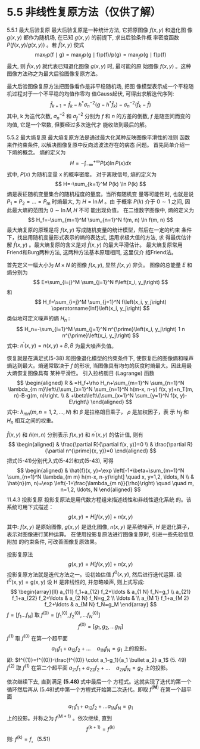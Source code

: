 # 5.5 非线性复原方法（仅供了解）

5.5.1 最大后验复原
最大后验复原是一种统计方法, 它把原图像 $f(x, y)$ 和退化图 像 $g(x, y)$ 都作为随机场, 在已知 $g(x, y)$ 的前提下, 求出后验条件概 率密度函数 $P(f(x, y) / g(x, y))$ 。若 $\hat{f}(x, y)$ 使式
$$
\max _{\mathrm{f}} \mathrm{p}(\mathrm{f} \mid \mathrm{g})=\max _f \mathrm{p}(\mathrm{g} \mid \mathrm{f}) \mathrm{p}(\mathrm{f}) / \mathrm{p}(\mathrm{g})=\max _f \mathrm{p}(\mathrm{g} \mid \mathrm{f}) \mathrm{p}(\mathrm{f})
$$
最大, 则 $\hat{f}(x, y)$ 就代表已知退化图像 $g(x, y)$ 时, 最可能的原 始图像 $f(x, y)$ 。这种图像方法称之为最大后验图像复原方法。

最大后验图像复原方法把图像看作是非平稳随机场, 把图 像模型表示成一个平稳随机过程对于一个不平稳的均值作零均 值Gauss起伏, 可得出求解迭代序列:
$$
\hat{f}_{k+1}=\hat{f}_k-h^* \sigma_n^{-2}\left(g-h^* \hat{f}_k\right)-\sigma_n^{-2}\left(\hat{f}_k-\bar{f}\right)
$$
其中, $\mathrm{k}$ 为迭代次数, $\sigma_n^{-2}$ 和 $\sigma_f^{-2}$ 分别为 $f$ 和 $n$ 的方差的倒数, $f$ 是随空间而变的均值, 它是一个常数, 但要经过多次迭代才 能收敛到最后的解。

5.5.2 最大熵复原
最大熵复原方法是通过最大化某种反映图像平滑性的准则 函数来作约束条件, 以解决图像复原中反向滤波法存在的病态 问题。
首先简单介绍一下熵的概念。
熵的定义为
$$
H=-\int_{-\infty}^{+\infty} P(x) \ln P(x) d x
$$
式中, $P(x)$ 为随机变量 $\mathrm{x}$ 的概率密度。
对于离散信号, 熵的定义为
$$
H=-\sum_{k=1}^M P(k) \ln P(k)
$$
熵是表征随机变量集合的随机程度的量度。当所有随机变 量等可能性时, 也就是说 $P_1=P_2=\ldots=P_{\mathrm{m}}$ 时熵最大, 为 $H=\ln M$ 。由 于概率 $P(k)$ 介于 $0 \sim 1$ 之间, 因此最大熵的范围为 $0 \sim \ln M, H$ 不可 能出现负值。
在二维数字图像中, 熵的定义为
$$
H_f=-\sum_{m=1}^M \sum_{n=1}^N f(m, n) \ln f(m, n)
$$
最大熵复原的原理是将 $f(x, y)$ 写成随机变量的统计模型，然后在一定的约束 条件下，找出用随机变量形式表示的熵的表达式, 运用求极大值的方法, 求 得最优估计解 $\hat{f}(x, y)$ 。最大熵复原的含义是对 $\hat{f}(x, y)$ 的最大平滑估计。 最大熵复原常用Friend和Burg两种方法, 这两种方法基本原理相同, 这里仅介 绍Friend法。

首先定义一幅大小为 $M \times N$ 的图像 $f(x, y)$, 显然 $f(x, y)$ 非负。 图像的总能量 $E$ 和熵分别为
$$
E=\sum_{i=j}^M \sum_{j=1}^N f\left(x_i, y_j\right)
$$
和
$$
H_f=\sum_{i=j}^M \sum_{j=1}^N f\left(x_i, y_j\right) \operatorname{lnf}\left(x_i, y_j\right)
$$
类似地可定义噪声的熵 $H_n$ :
$$
H_n=-\sum_{i=1}^M \sum_{j=1}^N n^{\prime}\left(x_i, y_j\right) 1 n n^{\prime}\left(x_i, y_j\right)
$$
式中: $n^{\prime}(x, y)=n(x, y)+B, B$ 为最大噪声负值。

恢复就是在满足式(5-38) 和图像退化模型的约束条件下, 使恢复后的图像熵和噪声熵达到最大。熵通常取决于 $f$ 的形状, 当图像具有均匀的灰度时熵最大。因此用最大熵恢复图像具有 某种平滑性。
引入拉格朗日 (Lagrange) 函数
$$
\begin{aligned}
R & =H_f+\rho H_n+\sum_{m=1}^N \sum_{n=1}^N \lambda_{m m}\left\{\sum_{x=1}^N \sum_{n=1}^N h(m-x, n-y) f(x, y)+n_T(m, n)-B-g(m, n)\right. \\
& +\beta\left\{\sum_{x=1}^N \sum_{y=1}^N f(x, y)-E\right\}
\end{aligned}
$$
式中: $\lambda_{m n}(m, n=1,2, \ldots, N)$ 和 $\beta$ 是拉格朗日乘子， $\rho$ 是加权因子，表 示 $H_f$ 和 $H_n$ 相互之间的权重。

$\hat{f}(x, y)$ 和 $\hat{n}(m, n)$ 分别表示 $f(x, y)$ 和 $n^{\prime}(x, y)$ 的估计值, 则有
$$
\begin{aligned}
& \frac{\partial R}{\partial f(x, y)}=0 \\
& \frac{\partial R}{\partial n^{\prime}(x, y)}=0
\end{aligned}
$$
把式(5-41)分别代入式(5-42)和式(5-43), 可得
$$
\begin{aligned}
& \hat{f}(x, y)=\exp \left[-1+\beta+\sum_{m=1}^N \sum_{n=1}^N \lambda_{m m} h(m-x, n-y)\right] \quad x, y=1,2, \ldots, N \\
& \hat{n}(m, n)=\exp \left(-1+\frac{\lambda_{m n}}{\rho}\right) \quad \quad m, n=1,2, \ldots, N
\end{aligned}
$$
11.4.3 投影复原
投影复原法是用代数方程组来描述线性和非线性退化系统 的。该系统可用下式描述：
$$
g(x, y)=H[f(x, y)]+n(x, y)
$$
其中: $f(x, y)$ 是原始图像, $g(x, y)$ 是退化图像, $n(x, y)$ 是系统噪声, $H$ 是退化算子，表示对图像进行某种运算。
在使用投影复原法进行图像复原时, 引进一些先验信息附加 的约束条件, 可改善图像复原效果。

投影复原法
$$
g(x, y)=H[f(x, y)]+n(x, y)
$$
投影复原方法就是迭代方法之一。设初始估值 $f^0(x, y)$, 然后进行迭代运算.
设 $\mathrm{f}^0(\mathrm{x}, \mathrm{y})=\mathrm{g}(\mathrm{x}, \mathrm{y})$
设 $\mathrm{H}$ 是非线性的, 并忽略噪声, 则上式写成:
$$
\begin{array}{ll}
a_{11} f_1+a_{12} f_2+\ldots & a_{1 N} f_N=g_1 \\
a_{21} f_1+a_{22} f_2+\ldots & a_{2 N} f_N=g_2 \\
\ldots & \\
a_{M 1} f_1+a_{M 2} f_2+\ldots & a_{M N} f_N=g_M
\end{array}
$$
$f=\left[f_1 \ldots f_N\right]$
取 $f^{(0)}=\left[f_1^{(0)}, f_2^{(0)}, \ldots f_N^{(0)}\right]$
$$
f^{(0)}=\left[g_1, g_2, \ldots g_N\right]
$$
$f^{(1)}$ 取 $f^{(0)}$ 在第一个超平面
$$
a_{11} f_1+a_{12} f_2+\ldots \quad a_{1 N} f_{\mathrm{N}}=g_1 \text { 上的投影。 }
$$
即: $f^{(1)}=f^{(0)}-\frac{f^{(0)} \cdot a_1-g_1}{a_1 \bullet a_2} a_1$
(5. 49)
$f^{(2)}$ 取 $f^{(1)}$ 在第二个超平面
$a_{21} f_1+a_{22} f_2+\ldots \quad a_{2 N} f_{\mathrm{N}}=g_2$ 上的投影。

依次继续下去, 直到满足 $\mathbf{( 5 . 4 8 )}$ 式中最后一个 方程式。这就实现了迭代的第一个循环然后再从 (5.48)式中第一个方程式开始第二次迭代。即取 $f^{(\mathbf{M})}$ 在第一个超平面
$$
a_{11} f_1+a_{12} f_2+\ldots a_{1 N} f_{\mathrm{N}}=g_1
$$
上的投影。并称之为 $f^{(\mathrm{M}+1)}$ 。依次继续, 直到
$$
f^{(\mathrm{k}+1)}=f^{(\mathrm{k})}
$$
则: $f^{(\mathrm{k})}=f_{\text {。 }}$
$(5.51)$